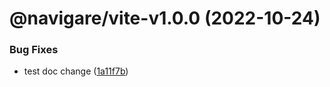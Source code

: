 # @navigare/vite-v1.0.0 (2022-10-24)


### Bug Fixes

* test doc change ([1a11f7b](https://github.com/jaulz/navigare/commit/1a11f7b9b0f673955a71ff398bcb6bd452553a3d))
